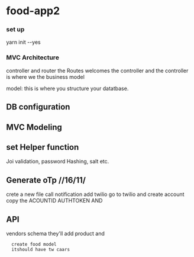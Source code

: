 # food-app2

### set up
yarn init --yes

### MVC Architecture
controller and router
the Routes welcomes the controller and the controller is where we the business model

model: this is where you structure your datatbase.

## DB configuration

## MVC Modeling

## set Helper function
 Joi validation, password Hashing, salt etc.
 

## Generate oTp //16/11/
crete a new file call notification 
add twilio
go to twilio and create account
copy the ACOUNTID
AUTHTOKEN AND

## API
vendors schema
     they'll add product
      and 


      create food model
      itshould have tw caars